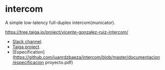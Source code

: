 # intercom

A simple low-latency full-duplex intercom(municator).

https://tree.taiga.io/project/vicente-gonzalez-ruiz-intercom/

* [Slack channel](https://tec-multimedia-ual.slack.com/messages/intercom/).
* [Taiga project](https://tree.taiga.io/project/vicente-gonzalez-ruiz-intercom/).
* [Especification](https://github.com/juanrdzbaeza/intercom/blob/master/documentacion/especificacion proyecto.pdf)